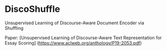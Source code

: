 # DiscoShuffle
Unsupervised Learning of Discourse-Aware Document Encoder via Shuffling

Paper: [Unsupervised Learning of Discourse-Aware Text Representation for Essay Scoring] (https://www.aclweb.org/anthology/P19-2053.pdf)
